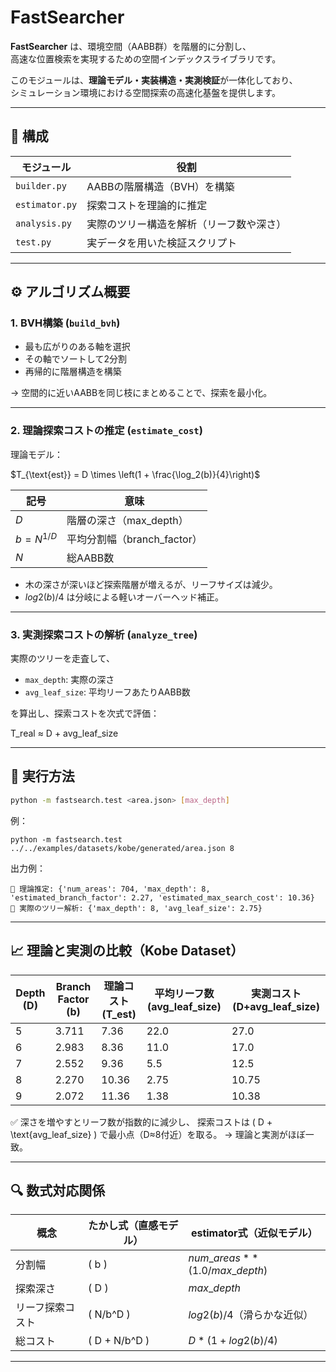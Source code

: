 # FastSearcher

**FastSearcher** は、環境空間（AABB群）を階層的に分割し、  
高速な位置検索を実現するための空間インデックスライブラリです。  

このモジュールは、**理論モデル・実装構造・実測検証**が一体化しており、  
シミュレーション環境における空間探索の高速化基盤を提供します。

---

## 🌳 構成

| モジュール | 役割 |
|-------------|------|
| `builder.py` | AABBの階層構造（BVH）を構築 |
| `estimator.py` | 探索コストを理論的に推定 |
| `analysis.py` | 実際のツリー構造を解析（リーフ数や深さ） |
| `test.py` | 実データを用いた検証スクリプト |

---

## ⚙️ アルゴリズム概要

### 1. BVH構築 (`build_bvh`)
- 最も広がりのある軸を選択  
- その軸でソートして2分割  
- 再帰的に階層構造を構築  

→ 空間的に近いAABBを同じ枝にまとめることで、探索を最小化。

---

### 2. 理論探索コストの推定 (`estimate_cost`)
理論モデル：

$T_{\text{est}} = D \times \left(1 + \frac{\log_2(b)}{4}\right)$

| 記号 | 意味 |
|------|------|
| $D$ | 階層の深さ（max_depth） |
| $b = N^{1/D}$ | 平均分割幅（branch_factor） |
| $N$ | 総AABB数 |

- 木の深さが深いほど探索階層が増えるが、リーフサイズは減少。
- $log2(b)/4$ は分岐による軽いオーバーヘッド補正。

---

### 3. 実測探索コストの解析 (`analyze_tree`)
実際のツリーを走査して、  
- `max_depth`: 実際の深さ  
- `avg_leaf_size`: 平均リーフあたりAABB数  

を算出し、探索コストを次式で評価：


T_real $\approx$ D + avg_leaf_size

---

## 🧪 実行方法

```bash
python -m fastsearch.test <area.json> [max_depth]
```

例：
```
python -m fastsearch.test ../../examples/datasets/kobe/generated/area.json 8
```

出力例：
```
📘 理論推定: {'num_areas': 704, 'max_depth': 8, 'estimated_branch_factor': 2.27, 'estimated_max_search_cost': 10.36}
🌳 実際のツリー解析: {'max_depth': 8, 'avg_leaf_size': 2.75}
```


---

## 📈 理論と実測の比較（Kobe Dataset）

| Depth (D) | Branch Factor (b) | 理論コスト (T_est) | 平均リーフ数 (avg_leaf_size) | 実測コスト (D+avg_leaf_size) |
| --------- | ----------------- | ------------- | ---------------------- | ----------------------- |
| 5         | 3.711             | 7.36          | 22.0                   | 27.0                    |
| 6         | 2.983             | 8.36          | 11.0                   | 17.0                    |
| 7         | 2.552             | 9.36          | 5.5                    | 12.5                    |
| 8         | 2.270             | 10.36         | 2.75                   | 10.75                   |
| 9         | 2.072             | 11.36         | 1.38                   | 10.38                   |

✅ 深さを増やすとリーフ数が指数的に減少し、
探索コストは ( D + \text{avg_leaf_size} ) で最小点（D≈8付近）を取る。
→ 理論と実測がほぼ一致。

---

## 🔍 数式対応関係

| 概念       | たかし式（直感モデル）   | estimator式（近似モデル）                |
| -------- | ------------- | -------------------------------- |
| 分割幅      | ( b )         | $num\_areas ** (1.0 / max\_depth)$ |
| 探索深さ     | ( D )         | $max\_depth$                      |
| リーフ探索コスト | ( N/b^D )     | $log2(b)/4$（滑らかな近似）              |
| 総コスト     | ( D + N/b^D ) | $D * (1 + log2(b)/4)$            |

---


